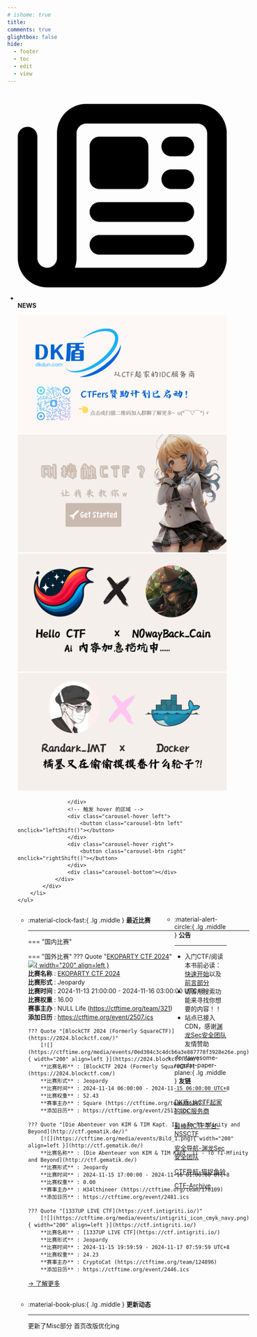 ```yaml
---
# ishome: true
title: 
comments: true
glightbox: false
hide:
  - footer
  - toc
  - edit
  - view
---
```


<div class="grid cards">
    <ul>
        <li>
            <p><span class="twemoji lg middle"><svg xmlns="http://www.w3.org/2000/svg"
                        viewBox="0 0 512 512"><!--! Font Awesome Free 6.5.1 by @fontawesome - https://fontawesome.com License - https://fontawesome.com/license/free (Icons: CC BY 4.0, Fonts: SIL OFL 1.1, Code: MIT License) Copyright 2023 Fonticons, Inc.-->
                        <path
                            d="M168 80c-13.3 0-24 10.7-24 24v304c0 8.4-1.4 16.5-4.1 24H440c13.3 0 24-10.7 24-24V104c0-13.3-10.7-24-24-24H168zM72 480c-39.8 0-72-32.2-72-72V112c0-13.3 10.7-24 24-24s24 10.7 24 24v296c0 13.3 10.7 24 24 24s24-10.7 24-24V104c0-39.8 32.2-72 72-72h272c39.8 0 72 32.2 72 72v304c0 39.8-32.2 72-72 72H72zm104-344c0-13.3 10.7-24 24-24h96c13.3 0 24 10.7 24 24v80c0 13.3-10.7 24-24 24h-96c-13.3 0-24-10.7-24-24v-80zm200-24h32c13.3 0 24 10.7 24 24s-10.7 24-24 24h-32c-13.3 0-24-10.7-24-24s10.7-24 24-24zm0 80h32c13.3 0 24 10.7 24 24s-10.7 24-24 24h-32c-13.3 0-24-10.7-24-24s10.7-24 24-24zm-176 80h208c13.3 0 24 10.7 24 24s-10.7 24-24 24H200c-13.3 0-24-10.7-24-24s10.7-24 24-24zm0 80h208c13.3 0 24 10.7 24 24s-10.7 24-24 24H200c-13.3 0-24-10.7-24-24s10.7-24 24-24z">
                        </path>
                    </svg></span> <strong>NEWS</strong></p>
            <div class="grid cards">
                <div class="carousel">
                    <div class="carousel-container">
                        <a href="https://www.dkdun.cn/"><img src="./assets/banner-dkdun.png" /></a>
                        <a href="../HC_Start/" target="_blank"><img src="./assets/banner-quickstart.png" /></a>
                        <a href="../HC_AI/" target="_blank"><img src="./assets/banner-update.png" /></a>
                        <a href="https://github.com/CTF-Archives" target="_blank"><img src="./assets/banner-Achieve.png" /></a>
                        
                    </div>
                    <!-- 触发 hover 的区域 -->
                    <div class="carousel-hover left">
                        <button class="carousel-btn left" onclick="leftShift()"></button>
                    </div>
                    <div class="carousel-hover right">
                        <button class="carousel-btn right" onclick="rightShift()"></button>
                    </div>
                    <div class="carousel-bottom"></div>
                </div>
            </div>
        </li>
    </ul>
</div>

<div class="grid grid-cols-8 gap-4" style="display: grid;grid-template-columns: 70% 30%;" markdown>

<div class="grid cards" style="display: grid; grid-template-columns: 1fr;" markdown>

<div class="grid cards" markdown>

-   :material-clock-fast:{ .lg .middle } __最近比赛__

    ---
    <!-- 主页赛事展示_开始 -->
    === "国内比赛"
    
    === "国外比赛"
        ??? Quote "[EKOPARTY CTF 2024](https://ctf.ekoparty.org/)"  
            [![](https://ctftime.org/media/events/LOGO_eko_2024.png){ width="200" align=left }](https://ctf.ekoparty.org/)  
            **比赛名称** : [EKOPARTY CTF 2024](https://ctf.ekoparty.org/)  
            **比赛形式** : Jeopardy  
            **比赛时间** : 2024-11-13 21:00:00 - 2024-11-16 03:00:00 UTC+8  
            **比赛权重** : 16.00  
            **赛事主办** : NULL Life (https://ctftime.org/team/321)  
            **添加日历** : https://ctftime.org/event/2507.ics  
            
        ??? Quote "[BlockCTF 2024 (Formerly SquareCTF)](https://2024.blockctf.com/)"  
            [![](https://ctftime.org/media/events/0ed304c3c4dcb6a3e887778f3928e26e.png){ width="200" align=left }](https://2024.blockctf.com/)  
            **比赛名称** : [BlockCTF 2024 (Formerly SquareCTF)](https://2024.blockctf.com/)  
            **比赛形式** : Jeopardy  
            **比赛时间** : 2024-11-14 06:00:00 - 2024-11-15 06:00:00 UTC+8  
            **比赛权重** : 52.43  
            **赛事主办** : Square (https://ctftime.org/team/46747)  
            **添加日历** : https://ctftime.org/event/2517.ics  
            
        ??? Quote "[Die Abenteuer von KIM & TIM Kapt. II - To TI-Mfinity and Beyond](http://ctf.gematik.de/)"  
            [![](https://ctftime.org/media/events/Bild_1.png){ width="200" align=left }](http://ctf.gematik.de/)  
            **比赛名称** : [Die Abenteuer von KIM & TIM Kapt. II - To TI-Mfinity and Beyond](http://ctf.gematik.de/)  
            **比赛形式** : Jeopardy  
            **比赛时间** : 2024-11-15 17:00:00 - 2024-11-16 01:00:00 UTC+8  
            **比赛权重** : 0.00  
            **赛事主办** : H34lthineer (https://ctftime.org/team/170109)  
            **添加日历** : https://ctftime.org/event/2481.ics  
            
        ??? Quote "[1337UP LIVE CTF](https://ctf.intigriti.io/)"  
            [![](https://ctftime.org/media/events/intigriti_icon_cmyk_navy.png){ width="200" align=left }](https://ctf.intigriti.io/)  
            **比赛名称** : [1337UP LIVE CTF](https://ctf.intigriti.io/)  
            **比赛形式** : Jeopardy  
            **比赛时间** : 2024-11-15 19:59:59 - 2024-11-17 07:59:59 UTC+8  
            **比赛权重** : 24.23  
            **赛事主办** : CryptoCat (https://ctftime.org/team/124896)  
            **添加日历** : https://ctftime.org/event/2446.ics  
            
    <!-- 主页赛事展示_结束 -->
    [→ 了解更多](./Event/)

</div>
  <div class="grid cards" markdown>

-   :material-book-plus:{ .lg .middle } __更新动态__

    ---

    更新了Misc部分 首页改版优化ing

</div>  
</div>
<div class="grid cards" markdown>

<div class="grid cards" markdown>

-   :material-alert-circle:{ .lg .middle } __公告__

    ---

    - 入门CTF/阅读本书前必读：[快速开始](./HC_Start/)以及[前言部分](./HC_Preface/)  
    - 请善用搜索功能来寻找你想要的内容！！
    - 站点已接入 CDN，感谢[渊龙Sec安全团队](https://dh.aabyss.cn)友情赞助

-   :fontawesome-regular-paper-plane:{ .lg .middle } __友链__

    ---

    [DK盾-从CTF起家的IDC服务商](https://www.dkdun.cn)

    [最棒的CTF平台-NSSCTF](https://www.nssctf.cn/)  

    [安全导航-渊龙Sec安全团队](https://dh.aabyss.cn)    

    [CTF导航-猫捉鱼铃](https://ctf.mzy0.com/)

    [CTF-Archive](https://github.com/CTF-Archives)

</div>   

</div>

</div>
